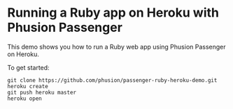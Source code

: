 # Running a Ruby app on Heroku with Phusion Passenger

This demo shows you how to run a Ruby web app using Phusion Passenger on Heroku.

To get started:

    git clone https://github.com/phusion/passenger-ruby-heroku-demo.git
    heroku create
    git push heroku master
    heroku open
